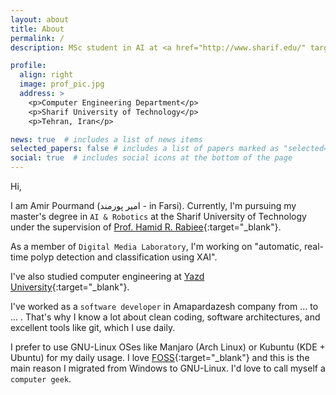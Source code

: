 ```yaml
---
layout: about
title: About
permalink: /
description: MSc student in AI at <a href="http://www.sharif.edu/" target="_blank">Sharif University of Technology</a>

profile:
  align: right
  image: prof_pic.jpg
  address: >
    <p>Computer Engineering Department</p>
    <p>Sharif University of Technology</p>
    <p>Tehran, Iran</p>

news: true  # includes a list of news items
selected_papers: false # includes a list of papers marked as "selected={true}"
social: true  # includes social icons at the bottom of the page
---
```


Hi, 

I am Amir Pourmand (امیر پورمند - in Farsi). Currently, I'm pursuing my master's degree in `AI & Robotics` at the Sharif University of Technology under the supervision of [Prof. Hamid R. Rabiee](http://sharif.edu/~rabiee/){:target="\_blank"}. 

As a member of `Digital Media Laboratory`, I'm working on "automatic, real-time polyp detection and classification using XAI".

I've also studied computer engineering at [Yazd University](https://yazd.ac.ir/en){:target="_blank"}. 

I've worked as a `software developer` in Amapardazesh company from ... to ... . That's why I know a lot about clean coding, software architectures, and excellent tools like git, which I use daily.  

I prefer to use GNU-Linux OSes like Manjaro (Arch Linux)  or Kubuntu (KDE + Ubuntu) for my daily usage. I love [FOSS](https://en.wikipedia.org/wiki/Free_and_open-source_software){:target="\_blank"} and this is the main reason I migrated from Windows to GNU-Linux. I'd love to call myself a `computer geek`. 
